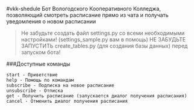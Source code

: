 #vkk-shedule
Бот Вологодского Кооперативного Колледжа, позволяющий смотреть расписание прямо из чата и получать уведомления о новом расписании

>Не забудьте создать файл settings.py со всеми необходимыми настройками! (settings_sample.py вам в помощь)
>НЕ ЗАБУДЬТЕ ЗАПУСТИТЬ create_tables.py (для создания базы данных) перед запуском бота!

###Доступные команды
```
start - Приветствие
help - Помощь по командам
subscribe - Подписка на новое расписание
unsubscribe - Отписка
get - Получить расписание (запускается диалог получения расписания)
cancel - Отменить диалог получения расписания
```